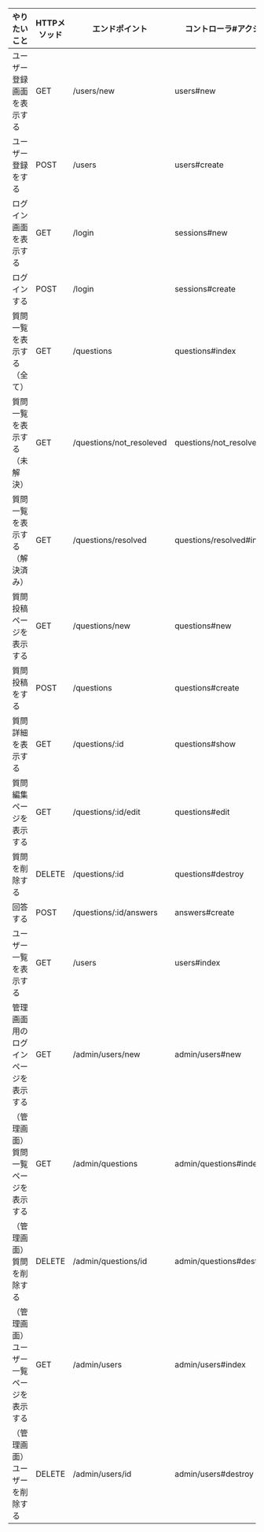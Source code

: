 |やりたいこと|HTTPメソッド|エンドポイント|コントローラ#アクション
| ---- | ---- | ---- | ---- | 
|  ユーザー登録画面を表示する       |GET|/users/new|users#new
|ユーザー登録をする	              |POST|/users|users#create
|ログイン画面を表示する            |GET|/login|sessions#new		
|ログインする	                 |POST|/login|sessions#create
|質問一覧を表示する（全て）         |GET|/questions|questions#index		
|質問一覧を表示する（未解決）       |GET|/questions/not_resoleved|questions/not_resolved#index			
|質問一覧を表示する（解決済み）          |GET|/questions/resolved|questions/resolved#index			
|質問投稿ページを表示する               |GET|/questions/new|questions#new		
|質問投稿をする			              |POST|/questions|questions#create
|質問詳細を表示する		               |GET|/questions/:id|questions#show
|質問編集ページを表示する               |GET|/questions/:id/edit|questions#edit		
|質問を削除する			              |DELETE|/questions/:id|questions#destroy
|回答する			                 |POST|/questions/:id/answers|answers#create
|ユーザー一覧を表示する                 |GET |/users|users#index		
|管理画面用のログインページを表示する     |GET|/admin/users/new|admin/users#new		
|（管理画面）質問一覧ページを表示する     |GET|/admin/questions|admin/questions#index		
|（管理画面）質問を削除する			     |DELETE|/admin/questions/id|admin/questions#destroy
|（管理画面）ユーザー一覧ページを表示する  |GET|/admin/users|admin/users#index		
|（管理画面）ユーザーを削除する			 |DELETE|/admin/users/id|admin/users#destroy
